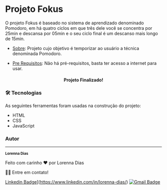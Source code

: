 # Projeto Fokus
O projeto Fokus é baseado no sistema de aprendizado denominado Pomodoro, em há quatro ciclos em que três dele você se concentra por 25min e descansa por 05min e o seu ciclo final é um descanso mais longo de 15min.

<!--ts-->
   * [Sobre](#Sobre): 
     Projeto cujo objetivo é temporizar ao usuário a técnica denominada Pomodoro.
     
   * [Pre Requisitos](#pre-requisitos): 
        Não há pré-requisitos, basta ter acesso a internet para usar.
<!--te-->

<h4 align="center"> 
	Projeto Finalizado!  
</h4>

### 🛠 Tecnologias

As seguintes ferramentas foram usadas na construção do projeto:

- HTML
- CSS
- JavaScript


### Autor
---
 <sub><b>Lorenna Dias</b></sub></a> 


Feito com carinho ❤️ por Lorenna Dias 

👋🏽 Entre em contato!

[Linkedin Badge](https://img.shields.io/badge/-lorenna-dias?style=flat-square&logo=Linkedin&logoColor=white&link=https://www.linkedin.com/in/lorenna-dias/)](https://www.linkedin.com/in/lorenna-dias/) 
[![Gmail Badge](https://img.shields.io/badge/-lohluizesd@gmail.com-c14438?style=flat-square&logo=Gmail&logoColor=white&link=mailto:lohluizesd@gmail.com)](mailto:lohluizesd@gmail.com)
